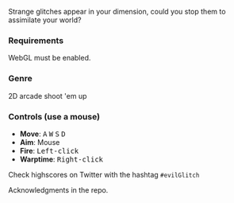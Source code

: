 Strange glitches appear in your dimension, could you stop them to assimilate your world?

### Requirements
WebGL must be enabled.

### Genre
2D arcade shoot 'em up

### Controls (use a mouse)
* **Move**: <kbd>A</kbd> <kbd>W</kbd> <kbd>S</kbd> <kbd>D</kbd>
* **Aim**: Mouse
* **Fire**: <kbd>Left-click</kbd>
* **Warptime**: <kbd>Right-click</kbd>

Check highscores on Twitter with the hashtag `#evilGlitch`

Acknowledgments in the repo.